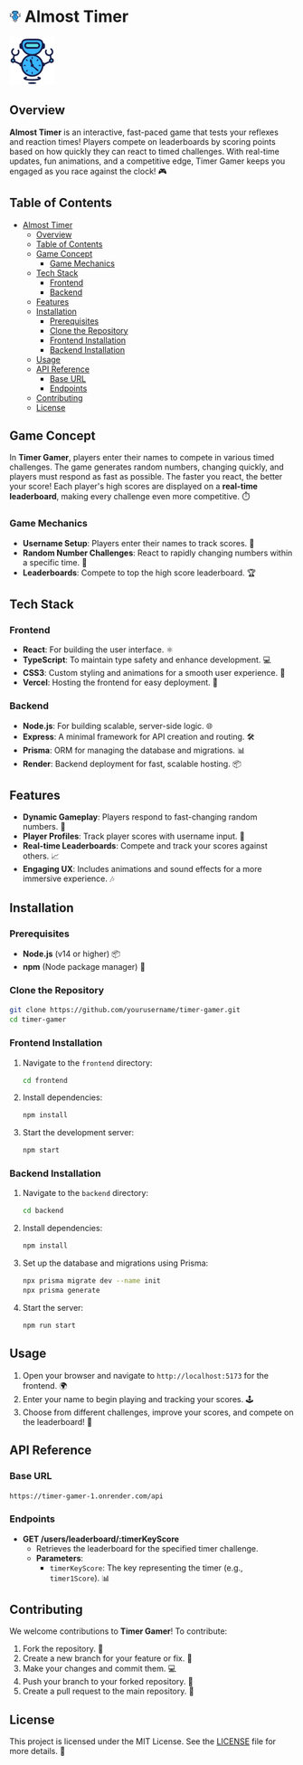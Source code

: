 # ![emoji](./emojo.png) Almost Timer
 ![Timer Gamer Logo](./logo.png)

## Overview

**Almost Timer** is an interactive, fast-paced game that tests your reflexes and reaction times! Players compete on leaderboards by scoring points based on how quickly they can react to timed challenges. With real-time updates, fun animations, and a competitive edge, Timer Gamer keeps you engaged as you race against the clock! 🎮

## Table of Contents

- [ Almost Timer](#-almost-timer)
  - [Overview](#overview)
  - [Table of Contents](#table-of-contents)
  - [Game Concept](#game-concept)
    - [Game Mechanics](#game-mechanics)
  - [Tech Stack](#tech-stack)
    - [Frontend](#frontend)
    - [Backend](#backend)
  - [Features](#features)
  - [Installation](#installation)
    - [Prerequisites](#prerequisites)
    - [Clone the Repository](#clone-the-repository)
    - [Frontend Installation](#frontend-installation)
    - [Backend Installation](#backend-installation)
  - [Usage](#usage)
  - [API Reference](#api-reference)
    - [Base URL](#base-url)
    - [Endpoints](#endpoints)
  - [Contributing](#contributing)
  - [License](#license)

## Game Concept

In **Timer Gamer**, players enter their names to compete in various timed challenges. The game generates random numbers, changing quickly, and players must respond as fast as possible. The faster you react, the better your score! Each player's high scores are displayed on a **real-time leaderboard**, making every challenge even more competitive. ⏱️

### Game Mechanics

- **Username Setup**: Players enter their names to track scores. 📝
- **Random Number Challenges**: React to rapidly changing numbers within a specific time. 🔢
- **Leaderboards**: Compete to top the high score leaderboard. 🏆

## Tech Stack

### Frontend

- **React**: For building the user interface. ⚛️
- **TypeScript**: To maintain type safety and enhance development. 💻
- **CSS3**: Custom styling and animations for a smooth user experience. 🎨
- **Vercel**: Hosting the frontend for easy deployment. 🚀

### Backend

- **Node.js**: For building scalable, server-side logic. 🌐
- **Express**: A minimal framework for API creation and routing. 🛠️
- **Prisma**: ORM for managing the database and migrations. 📊
- **Render**: Backend deployment for fast, scalable hosting. 📦

## Features

- **Dynamic Gameplay**: Players respond to fast-changing random numbers. 🎲
- **Player Profiles**: Track player scores with username input. 👤
- **Real-time Leaderboards**: Compete and track your scores against others. 📈
- **Engaging UX**: Includes animations and sound effects for a more immersive experience. 🎶

## Installation

### Prerequisites

- **Node.js** (v14 or higher) 📦
- **npm** (Node package manager) 📜

### Clone the Repository

```bash
git clone https://github.com/yourusername/timer-gamer.git
cd timer-gamer
```

### Frontend Installation

1. Navigate to the `frontend` directory:

   ```bash
   cd frontend
   ```

2. Install dependencies:

   ```bash
   npm install
   ```

3. Start the development server:

   ```bash
   npm start
   ```

### Backend Installation

1. Navigate to the `backend` directory:

   ```bash
   cd backend
   ```

2. Install dependencies:

   ```bash
   npm install
   ```

3. Set up the database and migrations using Prisma:

   ```bash
   npx prisma migrate dev --name init
   npx prisma generate
   ```

4. Start the server:

   ```bash
   npm run start
   ```

## Usage

1. Open your browser and navigate to `http://localhost:5173` for the frontend. 🌍
2. Enter your name to begin playing and tracking your scores. 🕹️
3. Choose from different challenges, improve your scores, and compete on the leaderboard! 🏅

## API Reference

### Base URL

`https://timer-gamer-1.onrender.com/api`

### Endpoints

- **GET /users/leaderboard/:timerKeyScore**
  - Retrieves the leaderboard for the specified timer challenge.
  - **Parameters**: 
    - `timerKeyScore`: The key representing the timer (e.g., `timer1Score`). 📊

## Contributing

We welcome contributions to **Timer Gamer**! To contribute:

1. Fork the repository. 🍴
2. Create a new branch for your feature or fix. 🌿
3. Make your changes and commit them. 💻
4. Push your branch to your forked repository. 🚀
5. Create a pull request to the main repository. 🔄

## License

This project is licensed under the MIT License. See the [LICENSE](LICENSE) file for more details. 📜

